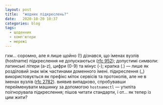 ```yaml
---
layout: post
title:  "жодних підкреслень?"
date:   2020-10-20 10:37
categories: blog
tags: 
  - щоденник
  - комп'ютери
  - мережі
---
```

гхм… соромно, але я лише щойно (!) дізнався, що  іменах вузлів (hostname) підкреслення не допускаються ([rfc 952](https://tools.ietf.org/html/rfc952)); допустимі символи: латинські літери (a-z), цифри (0-9) та мінус (-); крапка (.) — лише як розділовий знак між частинами доменного імені. підкреслення (_) використовується як префікс міток сервісів та протоколів, але не в іменах вузлів ([rfc 2782](https://www.ietf.org/rfc/rfc2782.txt)). виявив випадково, спробувавши перейменувати машинку за допомогою `hostnamectl` — утиліта поігнорувала підкреслення; пішов читати стандарти, і от… як тепер із цим жити?

